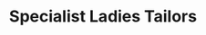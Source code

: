 ---
title: "Specialist Ladies Tailors"
url: /islampur/specialist-ladies-tailors/
shop: Schneiderei
---